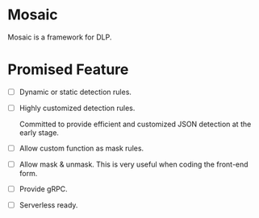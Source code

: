 # Mosaic
Mosaic is a framework for DLP. 

# Promised Feature
- [ ] Dynamic or static detection rules. 

- [ ] Highly customized detection rules. 

  Committed to provide efficient and customized JSON detection at the early stage. 

- [ ] Allow custom function as mask rules. 

- [ ] Allow mask & unmask. This is very useful when coding the front-end form. 

- [ ] Provide gRPC. 

- [ ] Serverless ready.